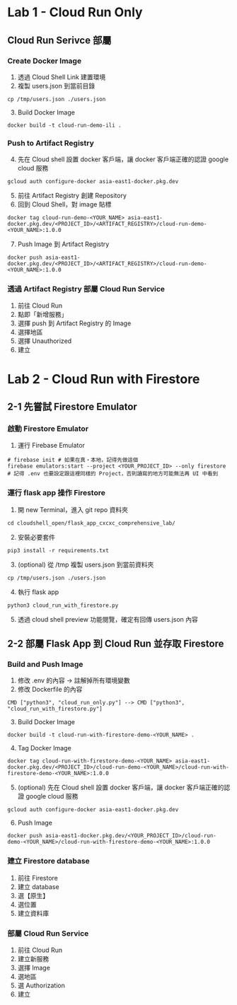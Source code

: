 # Lab 1 - Cloud Run Only
## Cloud Run Serivce 部屬
### Create Docker Image
1. 透過 Cloud Shell Link 建置環境
2. 複製 users.json 到當前目錄
```
cp /tmp/users.json ./users.json
```
3. Build Docker Image
```
docker build -t cloud-run-demo-ili .
```
### Push to Artifact Registry
4. 先在 Cloud shell 設置 docker 客戶端，讓 docker 客戶端正確的認證 google cloud 服務
```
gcloud auth configure-docker asia-east1-docker.pkg.dev
```
5. 前往 Artifact Registry 創建 Repository
6. 回到 Cloud Shell，對 image 貼標
```
docker tag cloud-run-demo-<YOUR_NAME> asia-east1-docker.pkg.dev/<PROJECT_ID>/<ARTIFACT_REGISTRY>/cloud-run-demo-<YOUR_NAME>:1.0.0
```
7. Push Image 到 Artifact Registry
```
docker push asia-east1-docker.pkg.dev/<PROJECT_ID>/<ARTIFACT_REGISTRY>/cloud-run-demo-<YOUR_NAME>:1.0.0
```

### 透過 Artifact Registry 部屬 Cloud Run Service
1. 前往 Cloud Run
2. 點即「新增服務」
3. 選擇 push 到 Artifact Registry 的 Image
4. 選擇地區
5. 選擇 Unauthorized
6. 建立

# Lab 2 - Cloud Run with Firestore
## 2-1 先嘗試 Firestore Emulator
### 啟動 Firestore Emulator
1. 運行 Firebase Emulator
```
# firebase init # 如果在真‧本地，記得先做這個
firebase emulators:start --project <YOUR_PROJECT_ID> --only firestore # 記得 .env 也要設定跟這裡同樣的 Project，否則讀寫的地方可能無法再 UI 中看到
```
### 運行 flask app 操作 Firestore
1. 開 new Terminal，進入 git repo 資料夾
```
cd cloudshell_open/flask_app_cxcxc_comprehensive_lab/
```
2. 安裝必要套件 
```
pip3 install -r requirements.txt
```
3. (optional) 從 /tmp 複製 users.json 到當前資料夾
```
cp /tmp/users.json ./users.json
```
4. 執行 flask app
```
python3 cloud_run_with_firestore.py
```
5. 透過 cloud shell preview 功能閱覽，確定有回傳 users.json 內容

## 2-2 部屬 Flask App 到 Cloud Run 並存取 Firestore
### Build and Push Image
1. 修改 .env 的內容 -> 註解掉所有環境變數
2. 修改 Dockerfile 的內容
```
CMD ["python3", "cloud_run_only.py"] --> CMD ["python3", "cloud_run_with_firestore.py"]
```
3. Build Docker Image
```
docker build -t cloud-run-with-firestore-demo-<YOUR_NAME> .
```
4. Tag Docker Image
```
docker tag cloud-run-with-firestore-demo-<YOUR_NAME> asia-east1-docker.pkg.dev/<PROJECT_ID>/cloud-run-demo-<YOUR_NAME>/cloud-run-with-firestore-demo-<YOUR_NAME>:1.0.0
```
5. (optional) 先在 Cloud shell 設置 docker 客戶端，讓 docker 客戶端正確的認證 google cloud 服務
```
gcloud auth configure-docker asia-east1-docker.pkg.dev
```
6. Push Image
```
docker push asia-east1-docker.pkg.dev/<YOUR_PROJECT_ID>/cloud-run-demo-<YOUR_NAME>/cloud-run-with-firestore-demo-<YOUR_NAME>:1.0.0
```

### 建立 Firestore database
1. 前往 Firestore
2. 建立 database
3. 選【原生】
4. 選位置
5. 建立資料庫


### 部屬 Cloud Run Service
1. 前往 Cloud Run
2. 建立新服務
3. 選擇 Image
4. 選地區
5. 選 Authorization
6. 建立
